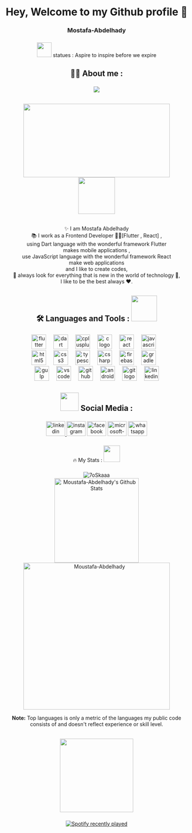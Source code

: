 <h1 align="center">Hey, Welcome to my Github profile 👋 </h1>

###

<h3 align="center">Mostafa-Abdelhady </h3>

###

<p align="center"><img height="40" src="https://emoji.gg/assets/emoji/7333-parrotdance.gif"> statues :  Aspire to inspire before we expire</p>

###

<h2 align="center">🧑‍💻 About me : </h2>

###
<p align="center">
  <a href="https://github.com/DenverCoder1/readme-typing-svg"><img src="https://readme-typing-svg.herokuapp.com?font=Time+New+Roman&color=blue&size=25&center=true&vCenter=true&width=600&height=100&lines=I'm+Moustafa+Abdelhady;Fresh+Graduate;Junior+Flutter+Developer;Competitive+Programmer;3x+ECPC+Finalist;Specialist+on+Codeforces;Division+2+on+Codechef+(3+Stars);Consistent+with+adding+more+to+my+knowledge"></a>
</p>
<br/>
<div align="center">
  <img height="200"  width="400" src="https://camo.githubusercontent.com/a387e940e5436c5eeef6050ef5799195197f5b457847082856099f3e28d4e773/68747470733a2f2f6d656469612e67697068792e636f6d2f6d656469612f6247677363356d576f727966674b427831752f67697068792e676966" />
  <br/>
     <picture><img align="center" src = "https://media.giphy.com/media/qEqiI3Oq7vBkoE236M/giphy.gif" width = 100px></picture>
</div>
  
  <br/>
<p align="center">✨ I am Mostafa Abdelhady<br>📚 I work as a Frontend Developer 🧑‍💻[Flutter , React] ,<br> using Dart language with the wonderful framework Flutter <br> makes mobile applications ,<br> use JavaScript language with the wonderful framework React <br>make web applications <br> and I like to create codes,<br>🎯 always look for everything that is new in the world of technology 🎲, <br>   I like to be the best always ❤️.</p>

###
<h2 align="center">🛠️ Languages and Tools :<picture> <img src="https://media.giphy.com/media/WUlplcMpOCEmTGBtBW/giphy.gif" width=70> </picture>  </h2>

###

<div align="center">
  <img src="https://cdn.jsdelivr.net/gh/devicons/devicon/icons/flutter/flutter-original.svg" height="40" alt="flutter logo"  />
  <img width="12" />
  <img src="https://cdn.jsdelivr.net/gh/devicons/devicon/icons/dart/dart-original.svg" height="40" alt="dart logo"  />
  <img width="12" />
  <img src="https://cdn.jsdelivr.net/gh/devicons/devicon/icons/cplusplus/cplusplus-original.svg" height="40" alt="cplusplus logo"  />
  <img width="12" />
  <img src="https://cdn.jsdelivr.net/gh/devicons/devicon/icons/c/c-original.svg" height="40" alt="c logo"  />
  <img width="12" />
  <img src="https://cdn.jsdelivr.net/gh/devicons/devicon/icons/react/react-original.svg" height="40" alt="react logo"  />
  <img width="12" />
  <img src="https://cdn.jsdelivr.net/gh/devicons/devicon/icons/javascript/javascript-original.svg" height="40" alt="javascript logo"  />
  <img width="12" />
  <br>
  <img src="https://cdn.jsdelivr.net/gh/devicons/devicon/icons/html5/html5-original.svg" height="40" alt="html5 logo"  />
  <img width="12" />
  <img src="https://cdn.jsdelivr.net/gh/devicons/devicon/icons/css3/css3-original.svg" height="40" alt="css3 logo"  />
  <img width="12" />
  <img src="https://cdn.jsdelivr.net/gh/devicons/devicon/icons/typescript/typescript-original.svg" height="40" alt="typescript logo"  />
  <img width="12" />
  <img src="https://cdn.jsdelivr.net/gh/devicons/devicon/icons/csharp/csharp-original.svg" height="40" alt="csharp logo"  />
  <img width="12" />
  <img src="https://cdn.jsdelivr.net/gh/devicons/devicon/icons/firebase/firebase-plain.svg" height="40" alt="firebase logo"  />
  <img width="12" />
  <img src="https://cdn.jsdelivr.net/gh/devicons/devicon/icons/gradle/gradle-plain.svg" height="40" alt="gradle logo"  />
  <img width="12" />
  <br>
  <img src="https://cdn.jsdelivr.net/gh/devicons/devicon/icons/gulp/gulp-plain.svg" height="40" alt="gulp logo"  />
  <img width="12" />
  <img src="https://cdn.jsdelivr.net/gh/devicons/devicon/icons/vscode/vscode-original.svg" height="40" alt="vscode logo"  />
  <img width="12" />
  <img src="https://cdn.jsdelivr.net/gh/devicons/devicon/icons/github/github-original.svg" height="40" alt="github logo"  />
  <img width="12" />
  <img src="https://cdn.jsdelivr.net/gh/devicons/devicon/icons/androidstudio/androidstudio-original.svg" height="40" alt="androidstudio logo"  />
  <img width="12" />
  <img src="https://cdn.jsdelivr.net/gh/devicons/devicon/icons/git/git-original.svg" height="40" alt="git logo"  />
  <img width="12" />
  <img src="https://cdn.jsdelivr.net/gh/devicons/devicon/icons/linkedin/linkedin-original.svg" height="40" alt="linkedin logo"  />
</div>

###

<h2 align="center"> <picture> <img src="https://media.giphy.com/media/UmbybxMJ3sRvKBV5qw/giphy.gif" width = 50px></picture> Social Media  :</h2>

###

<div align="center">
  <a href="https://www.linkedin.com/in/moustafaabdelhady55/" target="_blank">
    <img src="https://raw.githubusercontent.com/maurodesouza/profile-readme-generator/master/src/assets/icons/social/linkedin/default.svg" width="52" height="40" alt="linkedin logo"  />
  </a>
  <img src="https://raw.githubusercontent.com/maurodesouza/profile-readme-generator/master/src/assets/icons/social/instagram/default.svg" width="52" height="40" alt="instagram logo"  />
  <img src="https://raw.githubusercontent.com/maurodesouza/profile-readme-generator/master/src/assets/icons/social/facebook/default.svg" width="52" height="40" alt="facebook logo"  />
  <img src="https://raw.githubusercontent.com/maurodesouza/profile-readme-generator/master/src/assets/icons/social/microsoft-outlook/default.svg" width="52" height="40" alt="microsoft-outlook logo"  />
  <img src="https://raw.githubusercontent.com/maurodesouza/profile-readme-generator/master/src/assets/icons/social/whatsapp/default.svg" width="52" height="40" alt="whatsapp logo"  />
</div>

###

<p align="center"> 🔥 My Stats :<picture> <img src="https://media.giphy.com/media/ZOKhyP4ai1guMHhwFB/giphy.gif" width=45> </picture> </p>

###
<div align="center">
  
<img src="https://github-readme-streak-stats.herokuapp.com/?user=Moustafa-Abdelhady&theme=tokyonight_duo" alt="7oSkaaa" /> <br/>
    <a href="https://github.com/anuraghazra/github-readme-stats">
	    <img alt="Moustafa-Abdelhady's Github Stats" src="https://github-readme-stats.vercel.app/api?username=Moustafa-Abdelhady&show_icons=true&count_private=true&locale=en&theme=tokyonight&layout=compact" height="230px"/></a><br/>
	  <img src="https://github-readme-stats.vercel.app/api/top-langs?username=Moustafa-Abdelhady&langs_count=4&show_icons=true&locale=en&theme=tokyonight" alt="Moustafa-Abdelhady"  width="400px" />
   
  <b>Note:</b> Top languages is only a metric of the languages my public code consists of and doesn't reflect experience or skill level.
  </div>
<br/>



<div align="center">
  <img height="200" src="https://camo.githubusercontent.com/868734cbc4b5717f5588cf97e15756ec6f884a28f73069ef10140754e8cf41cb/68747470733a2f2f6769746875622d726561646d652d73746174732e76657263656c2e6170702f6170692f746f702d6c616e67732f3f757365726e616d653d4d6f7573746166612d416264656c68616479266c61796f75743d636f6d70616374267468656d653d766973696f6e2d667269656e646c792d6461726b"  />
</div>

###

<div align="center">
  <a href="https://open.spotify.com/user/moustafa">
    <img src="https://spotify-recently-played-readme.vercel.app/api?count=3&unique=false" alt="Spotify recently played"  />
  </a>
</div>

###
